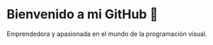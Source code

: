 # Bienvenido a mi GitHub  👋

Emprendedora y apasionada en el mundo de la programación visual.



<div id="header" align="center">
  <img src=" " width="200"/>
</div>